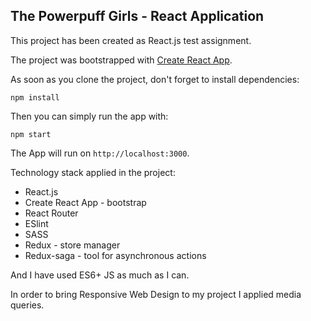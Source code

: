 ## The Powerpuff Girls - React Application

This project has been created as React.js test assignment.

The project was bootstrapped with [Create React App](https://github.com/facebookincubator/create-react-app).


As soon as you clone the project, don't forget to install dependencies:

```
npm install
```

Then you can simply run the app with:

```
npm start
```

The App will run on `http://localhost:3000`.

Technology stack applied in the project:
- React.js
- Create React App - bootstrap
- React Router
- ESlint
- SASS
- Redux - store manager
- Redux-saga - tool for asynchronous actions

And I have used ES6+ JS as much as I can.

In order to bring Responsive Web Design to my project I applied media queries.

